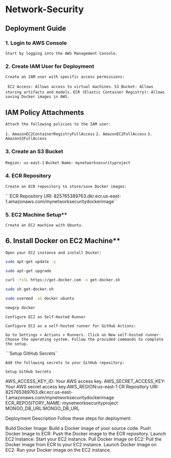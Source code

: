 # Network-Security


## Deployment Guide


### 1. Login to AWS Console

`Start by logging into the AWS Management Console.`

### 2. Create IAM User for Deployment

``Create an IAM user with specific access permissions:``

`` EC2 Access: Allows access to virtual machines.``
``S3 Bucket: Allows storing artifacts and models.``
``ECR (Elastic Container Registry): Allows saving Docker images in AWS.``

## IAM Policy Attachments
``Attach the following policies to the IAM user:``

``1. AmazonEC2ContainerRegistryFullAccess``
``2. AmazonEC2FullAccess``
``3. AmazonS3FullAccess``

### 3. Create an S3 Bucket

``Region: us-east-1``
``Bucket Name: mynetworksecurityproject``

### 4. ECR Repository

```Create an ECR repository to store/save Docker images:```

```ECR Repository URI: 825765389763.dkr.ecr.us-east-1.amazonaws.com/mynetworksecuritydockerimage``

### 5. EC2 Machine Setup**

```Create an EC2 machine with Ubuntu.```

## 6. Install Docker on EC2 Machine**

```Open your EC2 instance and install Docker:```

```bash
sudo apt-get update -y
```
```bash
sudo apt-get upgrade
```
```bash
curl -fsSL https://get.docker.com -o get-docker.sh
```
```bash
sudo sh get-docker.sh
```
```bash
sudo usermod -aG docker ubuntu
```
```bash
newgrp docker
```

```Configure EC2 as Self-Hosted Runner```

```Configure EC2 as a self-hosted runner for GitHub Actions:```

```Go to Settings > Actions > Runners. Click on New self-hosted runner. Choose the operating system. Follow the provided commands to complete the setup.```

```Setup GitHub Secrets``

```Add the following secrets to your GitHub repository:```

```Setup GitHub Secrets```

AWS_ACCESS_KEY_ID: Your AWS access key. AWS_SECRET_ACCESS_KEY: Your AWS secret access key.AWS_REGION:us-east-1 CR Repository URI: 825765389763.dkr.ecr.us-east-1.amazonaws.com/mynetworksecuritydockerimage ECR_REPOSITORY_NAME: mynetworksecurityproject
MONGO_DB_URL:MONGO_DB_URL

Deployment Description Follow these steps for deployment:

Build Docker Image: Build a Docker image of your source code. Push Docker Image to ECR: Push the Docker image to the ECR repository. Launch EC2 Instance: Start your EC2 instance. Pull Docker Image on EC2: Pull the Docker image from ECR to your EC2 instance. Launch Docker Image on EC2: Run your Docker image on the EC2 instance.




